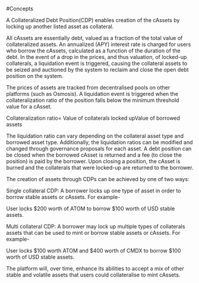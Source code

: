 #Concepts

A Collateralized Debt Position(CDP) enables creation of the cAssets by locking up another listed asset as collateral.

All cAssets are essentially debt, valued as a fraction of the total value of collateralized assets. An annualized (APY) interest rate is charged for users who borrow the cAssets, calculated as a function of the duration of the debt. In the event of a drop in the prices, and thus valuation, of locked-up collaterals, a liquidation event is triggered, causing the collateral assets to be seized and auctioned by the system to reclaim and close the open debt position on the system.

The prices of assets are tracked from decentralised pools on other platforms (such as Osmosis). A liquidation event is triggered when the collateralization ratio of the position falls below the minimum threshold value for a cAsset. 

Collateralization ratio= Value of collaterals locked upValue of borrowed assets

The liquidation ratio can vary depending on the collateral asset type and borrowed asset type. Additionally, the liquidation ratios can be modified and changed through governance proposals for each asset. A debt position can be closed when the borrowed cAsset is returned and a fee (to close the position) is paid by the borrower. Upon closing a position, the cAsset is burned and the collaterals that were locked-up are returned to the borrower. 


The creation of assets through CDPs can be achieved by one of two ways:

Single collateral CDP: A borrower locks up one type of asset in order to borrow stable assets or cAssets. For example-

User locks $200 worth of ATOM to borrow $100 worth of USD stable assets. 


Multi collateral CDP: A borrower may lock up multiple types of collaterals assets that can be used to mint or borrow stable assets or cAssets. For example-

User locks $100 worth ATOM and $400 worth of CMDX to borrow $100 worth of USD stable assets.

The platform will, over time, enhance its abilities to accept a mix of other stable and volatile assets that users could collateralise to mint cAssets.
